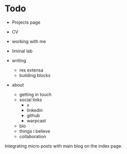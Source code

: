 # Todo

- Projects page

- CV
- working with me
- liminal lab
- writing
  - res extensa
  - building blocks
- about
  - getting in touch
  - social links
    - x
    - linkedin
    - github
    - warpcast
  - bio
  - things i believe
  - collaboration

Integrating micro posts with main blog on the index page.
